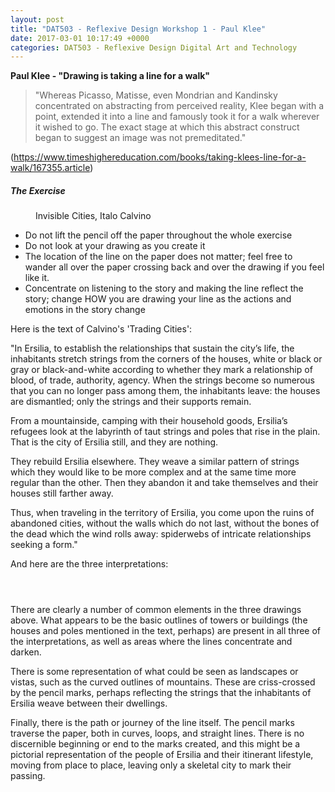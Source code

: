 ```yaml
---
layout: post
title: "DAT503 - Reflexive Design Workshop 1 - Paul Klee"
date: 2017-03-01 10:17:49 +0000
categories: DAT503 - Reflexive Design Digital Art and Technology
---
```


<!-- wp:paragraph -->
<p><strong>Paul Klee - "Drawing is taking a line for a walk"</strong></p>
<!-- /wp:paragraph -->

<!-- wp:quote -->
<blockquote class="wp-block-quote"><!-- wp:paragraph -->
<p>"Whereas Picasso, Matisse, even Mondrian and Kandinsky concentrated on abstracting from perceived reality, Klee began with a point, extended it into a line and famously took it for a walk wherever it wished to go. The exact stage at which this abstract construct began to suggest an image was not premeditated."</p>
<!-- /wp:paragraph --></blockquote>
<!-- /wp:quote -->

<!-- wp:paragraph -->
<p>(<a href="https://www.timeshighereducation.com/books/taking-klees-line-for-a-walk/167355.article">https://www.timeshighereducation.com/books/taking-klees-line-for-a-walk/167355.article</a>)</p>
<!-- /wp:paragraph -->

<!-- wp:heading {"level":5} -->
<h5 class="wp-block-heading">The Exercise</h5>
<!-- /wp:heading -->

<!-- wp:image {"id":797,"sizeSlug":"full","linkDestination":"media"} -->
<figure class="wp-block-image size-full"><a href="https://www.circleseven.co.uk/wp-content/uploads/2023/05/IMG_1952-e1488307592696-225x300-1.jpg"><img src="https://www.circleseven.co.uk/wp-content/uploads/2023/05/IMG_1952-e1488307592696-225x300-1.jpg" alt="" class="wp-image-797"/></a><figcaption class="wp-element-caption">Invisible Cities, Italo Calvino</figcaption></figure>
<!-- /wp:image -->

<!-- wp:list -->
<ul><!-- wp:list-item -->
<li>Do not lift the pencil off the paper throughout the whole exercise</li>
<!-- /wp:list-item -->

<!-- wp:list-item -->
<li>Do not look at your drawing as you create it</li>
<!-- /wp:list-item -->

<!-- wp:list-item -->
<li>The location of the line on the paper does not matter; feel free to wander all over the paper crossing back and over the drawing if you feel like it.</li>
<!-- /wp:list-item -->

<!-- wp:list-item -->
<li>Concentrate on listening to the story and making the line reflect the story; change HOW you are drawing your line as the actions and emotions in the story change</li>
<!-- /wp:list-item --></ul>
<!-- /wp:list -->

<!-- wp:paragraph -->
<p>Here is the text of Calvino's 'Trading Cities':</p>
<!-- /wp:paragraph -->

<!-- wp:paragraph -->
<p>"In Ersilia, to establish the relationships that sustain the city’s life, the inhabitants stretch strings from the corners of the houses, white or black or gray or black-and-white according to whether they mark a relationship of blood, of trade, authority, agency. When the strings become so numerous that you can no longer pass among them, the inhabitants leave: the houses are dismantled; only the strings and their supports remain.</p>
<!-- /wp:paragraph -->

<!-- wp:paragraph -->
<p>From a mountainside, camping with their household goods, Ersilia’s refugees look at the labyrinth of taut strings and poles that rise in the plain. That is the city of Ersilia still, and they are nothing.</p>
<!-- /wp:paragraph -->

<!-- wp:paragraph -->
<p>They rebuild Ersilia elsewhere. They weave a similar pattern of strings which they would like to be more complex and at the same time more regular than the other. Then they abandon it and take themselves and their houses still farther away.</p>
<!-- /wp:paragraph -->

<!-- wp:paragraph -->
<p>Thus, when traveling in the territory of Ersilia, you come upon the ruins of abandoned cities, without the walls which do not last, without the bones of the dead which the wind rolls away: spiderwebs of intricate relationships seeking a form."</p>
<!-- /wp:paragraph -->

<!-- wp:paragraph -->
<p>And here are the three interpretations:</p>
<!-- /wp:paragraph -->

<!-- wp:gallery {"linkTo":"media"} -->
<figure class="wp-block-gallery has-nested-images columns-default is-cropped"><!-- wp:image {"id":798,"sizeSlug":"large","linkDestination":"none"} -->
<figure class="wp-block-image size-large"><img src="https://www.circleseven.co.uk/wp-content/uploads/2023/05/img_1949_33170301305_o-768x1024.jpg" alt="" class="wp-image-798"/></figure>
<!-- /wp:image -->

<!-- wp:image {"id":799,"sizeSlug":"large","linkDestination":"none"} -->
<figure class="wp-block-image size-large"><img src="https://www.circleseven.co.uk/wp-content/uploads/2023/05/img_1950_32787849760_o-1024x768.jpg" alt="" class="wp-image-799"/></figure>
<!-- /wp:image -->

<!-- wp:image {"id":800,"sizeSlug":"large","linkDestination":"none"} -->
<figure class="wp-block-image size-large"><img src="https://www.circleseven.co.uk/wp-content/uploads/2023/05/img_1951_33170300335_o-1024x768.jpg" alt="" class="wp-image-800"/></figure>
<!-- /wp:image --></figure>
<!-- /wp:gallery -->

<!-- wp:paragraph -->
<p>There are clearly a number of common elements in the three drawings above. What appears to be the basic outlines of towers or buildings (the houses and poles mentioned in the text, perhaps) are present in all three of the interpretations, as well as areas where the lines concentrate and darken.</p>
<!-- /wp:paragraph -->

<!-- wp:paragraph -->
<p>There is some representation of what could be seen as landscapes or vistas, such as the curved outlines of mountains. These are criss-crossed by the pencil marks, perhaps reflecting the strings that the inhabitants of Ersilia weave between their dwellings.</p>
<!-- /wp:paragraph -->

<!-- wp:paragraph -->
<p>Finally, there is the path or journey of the line itself. The pencil marks traverse the paper, both in curves, loops, and straight lines. There is no discernible beginning or end to the marks created, and this might be a pictorial representation of the people of Ersilia and their&nbsp;itinerant lifestyle, moving from place to place, leaving only a skeletal city to mark their passing.</p>
<!-- /wp:paragraph -->